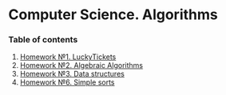 # Computer Science. Algorithms  


### Table of contents

1. [Homework №1. LuckyTickets](./lucky-tickets_1/README.MD)
2. [Homework №2. Algebraic Algorithms](./algebraic-algorithms_2/README.MD)
3. [Homework №3. Data structures](./data-structures_3/README.MD)
4. [Homework №6. Simple sorts](./simple-sorts-6/README.MD)